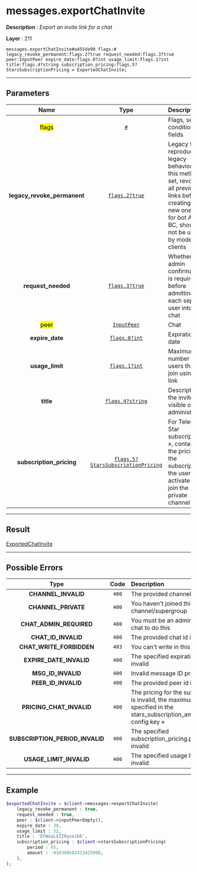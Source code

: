 # messages.exportChatInvite

**Description** : *Export an invite link for a chat*

**Layer** : 211

```tl
messages.exportChatInvite#a455de90 flags:# legacy_revoke_permanent:flags.2?true request_needed:flags.3?true peer:InputPeer expire_date:flags.0?int usage_limit:flags.1?int title:flags.4?string subscription_pricing:flags.5?StarsSubscriptionPricing = ExportedChatInvite;
```

---

## Parameters

| Name | Type | Description |
| :---: | :---: | :--- |
| <mark>flags</mark> | [`#`](type/#) | Flags, see TL conditional fields |
| **legacy_revoke_permanent** | [`flags.2?true`](type/true) | Legacy flag, reproducing legacy behavior of this method: if set, revokes all previous links before creating a new one. Kept for bot API BC, should not be used by modern clients |
| **request_needed** | [`flags.3?true`](type/true) | Whether admin confirmation is required before admitting each separate user into the chat |
| <mark>peer</mark> | [`InputPeer`](type/InputPeer) | Chat |
| **expire_date** | [`flags.0?int`](type/int) | Expiration date |
| **usage_limit** | [`flags.1?int`](type/int) | Maximum number of users that can join using this link |
| **title** | [`flags.4?string`](type/string) | Description of the invite link, visible only to administrators |
| **subscription_pricing** | [`flags.5?StarsSubscriptionPricing`](type/StarsSubscriptionPricing) | For Telegram Star subscriptions », contains the pricing of the subscription the user must activate to join the private channel |

---

## Result

[ExportedChatInvite](type/ExportedChatInvite)

---

## Possible Errors

| Type | Code | Description |
| :---: | :---: | :--- |
| **CHANNEL_INVALID** | `400` | The provided channel is invalid |
| **CHANNEL_PRIVATE** | `400` | You haven't joined this channel/supergroup |
| **CHAT_ADMIN_REQUIRED** | `400` | You must be an admin in this chat to do this |
| **CHAT_ID_INVALID** | `400` | The provided chat id is invalid |
| **CHAT_WRITE_FORBIDDEN** | `403` | You can't write in this chat |
| **EXPIRE_DATE_INVALID** | `400` | The specified expiration date is invalid |
| **MSG_ID_INVALID** | `400` | Invalid message ID provided |
| **PEER_ID_INVALID** | `400` | The provided peer id is invalid |
| **PRICING_CHAT_INVALID** | `400` | The pricing for the subscription is invalid, the maximum price is specified in the stars_subscription_amount_max config key » |
| **SUBSCRIPTION_PERIOD_INVALID** | `400` | The specified subscription_pricing.period is invalid |
| **USAGE_LIMIT_INVALID** | `400` | The specified usage limit is invalid |

---

## Example

```php
$exportedChatInvite = $client->messages->exportChatInvite(
	legacy_revoke_permanent : true,
	request_needed : true,
	peer : $client->inputPeerEmpty(),
	expire_date : 38,
	usage_limit : 52,
	title : 'EFWuaLXZI0yxo1b6',
	subscription_pricing : $client->starsSubscriptionPricing(
		period : 65,
		amount : -916398682413425990,
	),
);
```